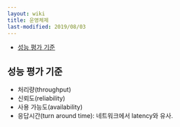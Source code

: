 ```yaml
---
layout: wiki 
title: 운영체제
last-modified: 2019/08/03
---
```


<!-- TOC -->

- [성능 평가 기준](#성능-평가-기준)

<!-- /TOC -->

## 성능 평가 기준
- 처리량(throughput)
- 신뢰도(reliability)
- 사용 가능도(availability)
- 응답시간(turn around time): 네트워크에서 latency와 유사.
